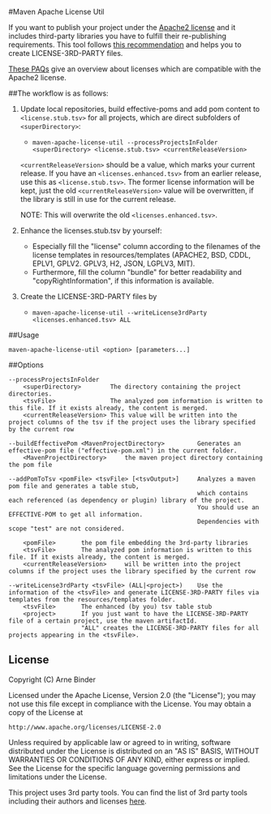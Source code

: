 #Maven Apache License Util

If you want to publish your project under the [Apache2 license](http://www.apache.org/licenses/LICENSE-2.0) and it 
includes third-party libraries you have to fulfill their re-publishing requirements. This tool follows [this recommendation](http://programmers.stackexchange.com/questions/234511/what-is-the-best-practice-for-arranging-third-party-library-licenses-paperwork) 
and helps you to create LICENSE-3RD-PARTY files. 

[These PAQs](http://www.apache.org/legal/resolved.html) give an overview about licenses which are compatible with the Apache2 license.

##The workflow is as follows:


1. Update local repositories, build effective-poms and add pom content to `<license.stub.tsv>` for all projects, which are direct subfolders of `<superDirectory>`:
	- `maven-apache-license-util --processProjectsInFolder <superDirectory> <license.stub.tsv> <currentReleaseVersion>`
	
	`<currentReleaseVersion>` should be a value, which marks your current release.
	If you have an `<licenses.enhanced.tsv>` from an earlier release, use this as `<license.stub.tsv>`. The former license information will be kept, just the old `<currentReleaseVersion>` value will be overwritten, if the library is still in use for the current release.

	NOTE: This will overwrite the old `<licenses.enhanced.tsv>`. 
2. Enhance the licenses.stub.tsv by yourself:
   	- Especially fill the "license" column according to the filenames of the license templates in resources/templates (APACHE2, BSD, CDDL, EPLV1, GPLV2. GPLV3, H2, JSON, LGPLV3, MIT).
   	- Furthermore, fill the column "bundle" for better readability and "copyRightInformation", if this information is available.
  
3. Create the LICENSE-3RD-PARTY files by
	- `maven-apache-license-util --writeLicense3rdParty <licenses.enhanced.tsv> ALL`

##Usage

`maven-apache-license-util <option> [parameters...]`

##Options
```
--processProjectsInFolder 
	<superDirectory>		The directory containing the project directories.
	<tsvFile>				The analyzed pom information is written to this file. If it exists already, the content is merged.
	<currentReleaseVersion>	This value will be written into the project columns of the tsv if the project uses the library specified by the current row
	
--buildEffectivePom <MavenProjectDirectory>			Generates an effective-pom file ("effective-pom.xml") in the current folder.
	<MavenProjectDirectory>		the maven project directory containing the pom file

--addPomToTsv <pomFile> <tsvFile> [<tsvOutput>]		Analyzes a maven pom file and generates a table stub, 
													which contains each referenced (as dependency or plugin) library of the project.
													You should use an EFFECTIVE-POM to get all information.
													Dependencies with scope "test" are not considered.
													
	<pomFile>		the pom file embedding the 3rd-party libraries 
	<tsvFile>		The analyzed pom information is written to this file. If it exists already, the content is merged.
	<currentReleaseVersion>		will be written into the project columns if the project uses the library specified by the current row

--writeLicense3rdParty <tsvFile> (ALL|<project>)	Use the information of the <tsvFile> and generate LICENSE-3RD-PARTY files via templates from the resources/templates folder.
	<tsvFile>		The enhanced (by you) tsv table stub
	<project>		If you just want to have the LICENSE-3RD-PARTY file of a certain project, use the maven artifactId.
					"ALL" creates the LICENSE-3RD-PARTY files for all projects appearing in the <tsvFile>.
```

## License

Copyright (C) Arne Binder

Licensed under the Apache License, Version 2.0 (the "License");
you may not use this file except in compliance with the License.
You may obtain a copy of the License at

    http://www.apache.org/licenses/LICENSE-2.0

Unless required by applicable law or agreed to in writing, software
distributed under the License is distributed on an "AS IS" BASIS,
WITHOUT WARRANTIES OR CONDITIONS OF ANY KIND, either express or implied.
See the License for the specific language governing permissions and
limitations under the License.

This project uses 3rd party tools. You can find the list of 3rd party tools including their authors and licenses [here](LICENSE-3RD-PARTY).
